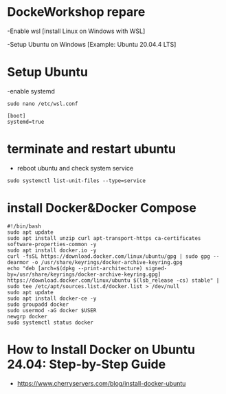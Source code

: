 # DockeWorkshop repare

-Enable wsl [install Linux on Windows with WSL]

-Setup Ubuntu on Windows [Example: Ubuntu 20.04.4 LTS]


# Setup Ubuntu 

-enable systemd

```
sudo nano /etc/wsl.conf

```

```
[boot] 
systemd=true
```

# terminate and restart ubuntu

- reboot ubuntu and check system service
```
sudo systemctl list-unit-files --type=service
```


# install Docker&Docker Compose

```
#!/bin/bash
sudo apt update
sudo apt install unzip curl apt-transport-https ca-certificates software-properties-common -y
sudo apt install docker.io -y
curl -fsSL https://download.docker.com/linux/ubuntu/gpg | sudo gpg --dearmor -o /usr/share/keyrings/docker-archive-keyring.gpg
echo "deb [arch=$(dpkg --print-architecture) signed-by=/usr/share/keyrings/docker-archive-keyring.gpg] https://download.docker.com/linux/ubuntu $(lsb_release -cs) stable" | sudo tee /etc/apt/sources.list.d/docker.list > /dev/null
sudo apt update
sudo apt install docker-ce -y
sudo groupadd docker
sudo usermod -aG docker $USER
newgrp docker
sudo systemctl status docker

```



#  How to Install Docker on Ubuntu 24.04: Step-by-Step Guide 

- https://www.cherryservers.com/blog/install-docker-ubuntu





